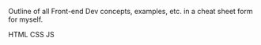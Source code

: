 Outline of all Front-end Dev concepts, examples, etc. in a cheat sheet form for myself.

HTML
CSS
JS
